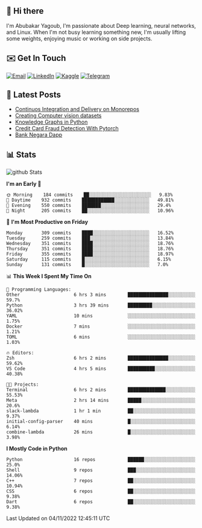 ## 👋 Hi there

I'm Abubakar Yagoub, I'm passionate about Deep learning, neural networks, and
Linux. When I'm not busy learning something new, I'm usually lifting some
weights, enjoying music or working on side projects.

## ✉️ Get In Touch

[![Email](https://img.shields.io/badge/Email-f1f1f1?style=for-the-badge&logo=gmail&logoColor=0f111a)](mailto:git@blacksuan19.dev)
[![LinkedIn](https://img.shields.io/badge/LinkedIn-0077B5?style=for-the-badge&logo=linkedin&logoColor=white)](https://www.linkedin.com/in/blacksuan19/)
[![Kaggle](https://img.shields.io/badge/Kaggle-5acfff?style=for-the-badge&logo=kaggle&logoColor=white)](http://kaggle.com/abubakaryagob/)
[![Telegram](https://img.shields.io/badge/Telegram-2CA5E0?style=for-the-badge&logo=telegram&logoColor=white)](https://t.me/blacksuan19)

## 📩 Latest Posts

<!-- BLOG-POST-LIST:START -->
- [Continuos Integration and Delivery on Monorepos](https://www.blacksuan19.dev/blog/github-actions-monorepos/)
- [Creating Computer vision datasets](https://www.blacksuan19.dev/blog/creating-datasets/)
- [Knowledge Graphs in Python](https://www.blacksuan19.dev/projects/Knowledge_Graphs/)
- [Credit Card Fraud Detection With Pytorch](https://www.blacksuan19.dev/projects/credit-card-fraud-detection-with-pytorch/)
- [Bank Negara Dapp](https://www.blacksuan19.dev/projects/bank-negara/)
<!-- BLOG-POST-LIST:END -->

## 📊 Stats

![github Stats](https://github-readme-stats.vercel.app/api?username=blacksuan19&theme=github_dark&show_icons=true&count_private=true&custom_title=Github%20Stats&hide_border=true)

<!--START_SECTION:waka-->
**I'm an Early 🐤** 

```text
🌞 Morning    184 commits    ██░░░░░░░░░░░░░░░░░░░░░░░   9.83% 
🌆 Daytime    932 commits    ████████████░░░░░░░░░░░░░   49.81% 
🌃 Evening    550 commits    ███████░░░░░░░░░░░░░░░░░░   29.4% 
🌙 Night      205 commits    ██░░░░░░░░░░░░░░░░░░░░░░░   10.96%

```
📅 **I'm Most Productive on Friday** 

```text
Monday       309 commits    ████░░░░░░░░░░░░░░░░░░░░░   16.52% 
Tuesday      259 commits    ███░░░░░░░░░░░░░░░░░░░░░░   13.84% 
Wednesday    351 commits    ████░░░░░░░░░░░░░░░░░░░░░   18.76% 
Thursday     351 commits    ████░░░░░░░░░░░░░░░░░░░░░   18.76% 
Friday       355 commits    ████░░░░░░░░░░░░░░░░░░░░░   18.97% 
Saturday     115 commits    █░░░░░░░░░░░░░░░░░░░░░░░░   6.15% 
Sunday       131 commits    █░░░░░░░░░░░░░░░░░░░░░░░░   7.0%

```


📊 **This Week I Spent My Time On** 

```text
💬 Programming Languages: 
Other                    6 hrs 3 mins        ███████████████░░░░░░░░░░   59.7% 
Python                   3 hrs 39 mins       █████████░░░░░░░░░░░░░░░░   36.02% 
YAML                     10 mins             ░░░░░░░░░░░░░░░░░░░░░░░░░   1.75% 
Docker                   7 mins              ░░░░░░░░░░░░░░░░░░░░░░░░░   1.21% 
TOML                     6 mins              ░░░░░░░░░░░░░░░░░░░░░░░░░   1.03%

🔥 Editors: 
Zsh                      6 hrs 2 mins        ███████████████░░░░░░░░░░   59.62% 
VS Code                  4 hrs 5 mins        ██████████░░░░░░░░░░░░░░░   40.38%

🐱‍💻 Projects: 
Terminal                 6 hrs 2 mins        ██████████████░░░░░░░░░░░   55.53% 
Meta                     2 hrs 14 mins       █████░░░░░░░░░░░░░░░░░░░░   20.6% 
slack-lambda             1 hr 1 min          ██░░░░░░░░░░░░░░░░░░░░░░░   9.37% 
initial-config-parser    40 mins             █░░░░░░░░░░░░░░░░░░░░░░░░   6.14% 
combine-lambda           26 mins             █░░░░░░░░░░░░░░░░░░░░░░░░   3.98%

```

**I Mostly Code in Python** 

```text
Python                   16 repos            ██████░░░░░░░░░░░░░░░░░░░   25.0% 
Shell                    9 repos             ███░░░░░░░░░░░░░░░░░░░░░░   14.06% 
C++                      7 repos             ██░░░░░░░░░░░░░░░░░░░░░░░   10.94% 
CSS                      6 repos             ██░░░░░░░░░░░░░░░░░░░░░░░   9.38% 
Dart                     6 repos             ██░░░░░░░░░░░░░░░░░░░░░░░   9.38%

```



 Last Updated on 04/11/2022 12:45:11 UTC
<!--END_SECTION:waka-->

